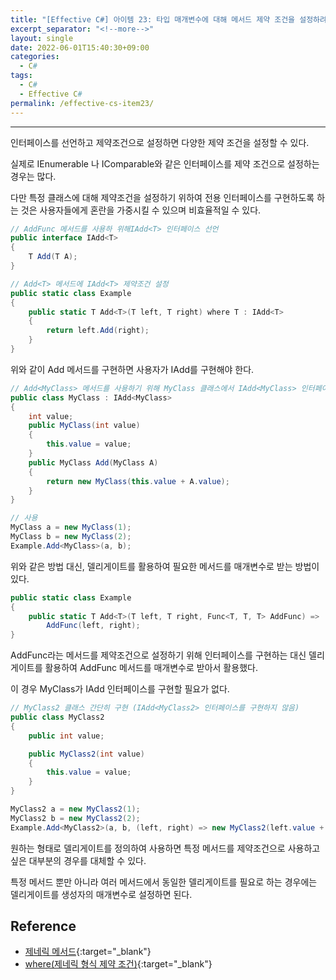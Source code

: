 ```yaml
---
title: "[Effective C#] 아이템 23: 타입 매개변수에 대해 메서드 제약 조건을 설정하려면 델리게이트를 활용하라"
excerpt_separator: "<!--more-->"
layout: single
date: 2022-06-01T15:40:30+09:00
categories:
  - C#
tags:
  - C#
  - Effective C#
permalink: /effective-cs-item23/
---
```

---

인터페이스를 선언하고 제약조건으로 설정하면 다양한 제약 조건을 설정할 수 있다.

<!--more-->

실제로 IEnumerable<T> 나 IComparable<T>와 같은 인터페이스를 제약 조건으로 설정하는 경우는 많다.

다만 특정 클래스에 대해 제약조건을 설정하기 위하여 전용 인터페이스를 구현하도록 하는 것은 사용자들에게 혼란을 가중시킬 수 있으며 비효율적일 수 있다.

```cs
// AddFunc 메서드를 사용하 위해IAdd<T> 인터페이스 선언
public interface IAdd<T>
{
	T Add(T A);
}

// Add<T> 메서드에 IAdd<T> 제약조건 설정
public static class Example
{
	public static T Add<T>(T left, T right) where T : IAdd<T>
    {
        return left.Add(right);
    }
}
```
위와 같이 Add<T> 메서드를 구현하면 사용자가 IAdd<T>를 구현해야 한다.

```cs
// Add<MyClass> 메서드를 사용하기 위해 MyClass 클래스에서 IAdd<MyClass> 인터페이스를 구현했다.
public class MyClass : IAdd<MyClass>
{
    int value;
    public MyClass(int value)
    {
        this.value = value;
    }
    public MyClass Add(MyClass A)
    {
        return new MyClass(this.value + A.value);
    }
}

// 사용
MyClass a = new MyClass(1);
MyClass b = new MyClass(2);
Example.Add<MyClass>(a, b);
```

위와 같은 방법 대신, 델리게이트를 활용하여 필요한 메서드를 매개변수로 받는 방법이 있다.

```cs
public static class Example
{
	public static T Add<T>(T left, T right, Func<T, T, T> AddFunc) =>
		AddFunc(left, right);
}
```
AddFunc라는 메서드를 제약조건으로 설정하기 위해 인터페이스를 구현하는 대신 델리게이트를 활용하여 AddFunc 메서드를 매개변수로 받아서 활용했다.

이 경우 MyClass가 IAdd<MyClass> 인터페이스를 구현할 필요가 없다.

```cs
// MyClass2 클래스 간단히 구현 (IAdd<MyClass2> 인터페이스를 구현하지 않음)
public class MyClass2
{
    public int value;

    public MyClass2(int value)
    {
        this.value = value;
    }
}

MyClass2 a = new MyClass2(1);
MyClass2 b = new MyClass2(2);
Example.Add<MyClass2>(a, b, (left, right) => new MyClass2(left.value + right.value));
```

원하는 형태로 델리게이트를 정의하여 사용하면 특정 메서드를 제약조건으로 사용하고 싶은 대부분의 경우를 대체할 수 있다.

특정 메서드 뿐만 아니라 여러 메서드에서 동일한 델리게이트를 필요로 하는 경우에는 델리게이트를 생성자의 매개변수로 설정하면 된다.

## Reference
* [제네릭 메서드](https://docs.microsoft.com/ko-kr/dotnet/csharp/programming-guide/generics/generic-methods){:target="_blank"}
* [where(제네릭 형식 제약 조건)](https://docs.microsoft.com/ko-kr/dotnet/csharp/language-reference/keywords/where-generic-type-constraint){:target="_blank"}